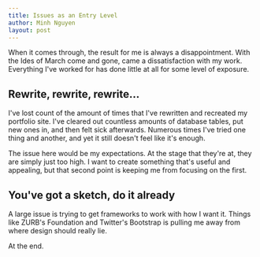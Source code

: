 ```yaml
---
title: Issues as an Entry Level
author: Minh Nguyen
layout: post
---
```

When it comes through, the result for me is always a disappointment. With the Ides of March come and gone, came a dissatisfaction with my work. Everything I've worked for has done little at all for some level of exposure.

## Rewrite, rewrite, rewrite...
I've lost count of the amount of times that I've rewritten and recreated my portfolio site. I've cleared out countless amounts of database tables, put new ones in, and then felt sick afterwards. Numerous times I've tried one thing and another, and yet it still doesn't feel like it's enough.

The issue here would be my expectations. At the stage that they're at, they are simply just too high. I want to create something that's useful and appealing, but that second point is keeping me from focusing on the first.

## You've got a sketch, do it already
A large issue is trying to get frameworks to work with how I want it. Things like ZURB's Foundation and Twitter's Bootstrap is pulling me away from where design should really lie.

At the end.
